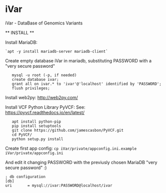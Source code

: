 # iVar
iVar - DataBase of Genomics Variants

** INSTALL **

Install MariaDB:

	`apt -y install mariadb-server mariadb-client`

Create empty database iVar in mariadb, substituting PASSWORD with a
"very secure password"
```
   mysql -u root (-p, if needed)
   create database ivar;
   grant all on ivar.* to 'ivar'@'localhost' identified by 'PASSWORD';
   flush privileges;
```

Install web2py:
   http://web2py.com/

Install VCF Python Library PyVCF: 
   See: https://pyvcf.readthedocs.io/en/latest/
```
   apt install python-pip
   pip install setuptools
   git clone https://github.com/jamescasbon/PyVCF.git
   cd PyVCF/
   python setup.py install
```
Create first app config:
   `cp iVar/private/appconfig.ini.example iVar/private/appconfig.ini`

   And edit it changing PASSWORD with the previusly chosen MariaDB "very secure password"  :)
   ```
  ; db configuration
  [db]
  uri       = mysql://ivar:PASSWORD@localhost/ivar
```
